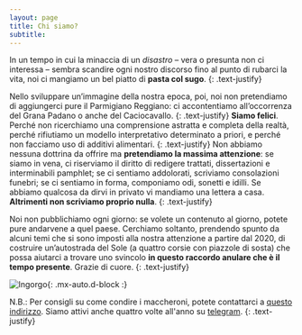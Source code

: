 ```yaml
---
layout: page
title: Chi siamo?
subtitle: 
---
```

In un tempo in cui la minaccia di un *disastro* – vera o presunta non ci interessa – sembra scandire ogni nostro discorso fino al punto di rubarci la vita, noi ci mangiamo un bel piatto di **pasta col sugo**. 
{: .text-justify}

Nello sviluppare un’immagine della nostra epoca, poi, noi non pretendiamo di aggiungerci pure il Parmigiano Reggiano: ci accontentiamo all’occorrenza del Grana Padano o anche del Caciocavallo.
{: .text-justify}
**Siamo felici**. Perché non ricerchiamo una comprensione astratta e completa della realtà, perché rifiutiamo un modello interpretativo determinato a priori, e perché non facciamo uso di additivi alimentari.
{: .text-justify}
Non abbiamo nessuna dottrina da offrire ma **pretendiamo la massima attenzione**: se siamo in vena, ci riserviamo il diritto di redigere trattati, dissertazioni e interminabili pamphlet; se ci sentiamo addolorati, scriviamo consolazioni funebri; se ci sentiamo in forma, componiamo odi, sonetti e idilli. Se abbiamo qualcosa da dirvi in privato vi mandiamo una lettera a casa. **Altrimenti non scriviamo proprio nulla**. 
{: .text-justify}

Noi non pubblichiamo ogni giorno: se volete un contenuto al giorno, potete pure andarvene a quel paese. Cerchiamo soltanto, prendendo spunto da alcuni temi che si sono imposti alla nostra attenzione a partire dal 2020, di costruire un’autostrada del Sole (a quattro corsie con piazzole di sosta) che possa aiutarci a trovare uno svincolo **in questo raccordo anulare che è il tempo presente**. Grazie di cuore.
{: .text-justify}

![Ingorgo](https://disastri.net/assets/img/Ingorgo.jpg){: .mx-auto.d-block :}


N.B.:
Per consigli su come condire i maccheroni, potete contattarci a [questo indirizzo](disastri@skiff.com). Siamo attivi anche quattro volte all'anno su [telegram](https://t.me/disastri_telegram).
{: .text-justify}
